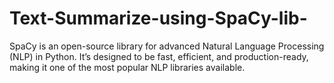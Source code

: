 # Text-Summarize-using-SpaCy-lib-
 SpaCy is an open-source library for advanced Natural Language Processing (NLP) in Python. It’s designed to be fast, efficient, and production-ready, making it one of the most popular NLP libraries available.
